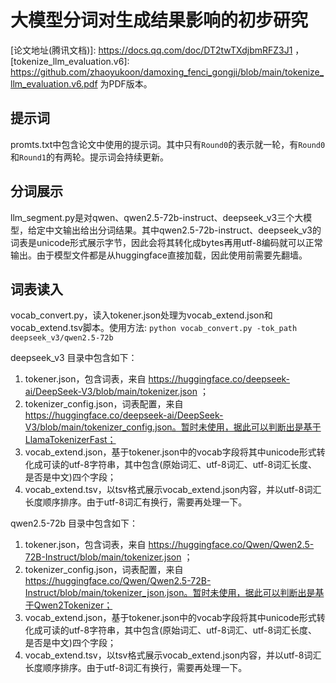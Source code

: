 # 大模型分词对生成结果影响的初步研究 

[论文地址(腾讯文档)]: https://docs.qq.com/doc/DT2twTXdjbmRFZ3J1 ， [tokenize_llm_evaluation.v6]: https://github.com/zhaoyukoon/damoxing_fenci_gongji/blob/main/tokenize_llm_evaluation.v6.pdf 为PDF版本。
 
## 提示词
promts.txt中包含论文中使用的提示词。其中只有`Round0`的表示就一轮，有`Round0`和`Round1`的有两轮。提示词会持续更新。


## 分词展示

llm_segment.py是对qwen、qwen2.5-72b-instruct、deepseek_v3三个大模型，给定中文输出给出分词结果。其中qwen2.5-72b-instruct、deepseek_v3的词表是unicode形式展示字节，因此会将其转化成bytes再用utf-8编码就可以正常输出。由于模型文件都是从huggingface直接加载，因此使用前需要先翻墙。

## 词表读入

vocab_convert.py，读入tokener.json处理为vocab_extend.json和 vocab_extend.tsv脚本。使用方法:
`python vocab_convert.py -tok_path deepseek_v3/qwen2.5-72b`

deepseek_v3 目录中包含如下：
1. tokener.json，包含词表，来自 https://huggingface.co/deepseek-ai/DeepSeek-V3/blob/main/tokenizer.json ；
2. tokenizer_config.json，词表配置，来自 https://huggingface.co/deepseek-ai/DeepSeek-V3/blob/main/tokenizer_config.json。暂时未使用，据此可以判断出是基于LlamaTokenizerFast；
3. vocab_extend.json，基于tokener.json中的vocab字段将其中unicode形式转化成可读的utf-8字符串，其中包含(原始词汇、utf-8词汇、utf-8词汇长度、是否是中文)四个字段；
4. vocab_extend.tsv，以tsv格式展示vocab_extend.json内容，并以utf-8词汇长度顺序排序。由于utf-8词汇有换行，需要再处理一下。


qwen2.5-72b 目录中包含如下：
1. tokener.json，包含词表，来自 https://huggingface.co/Qwen/Qwen2.5-72B-Instruct/blob/main/tokenizer.json ；
2. tokenizer_config.json，词表配置，来自 https://huggingface.co/Qwen/Qwen2.5-72B-Instruct/blob/main/tokenizer_json.json。暂时未使用，据此可以判断出是基于Qwen2Tokenizer；
3. vocab_extend.json，基于tokener.json中的vocab字段将其中unicode形式转化成可读的utf-8字符串，其中包含(原始词汇、utf-8词汇、utf-8词汇长度、是否是中文)四个字段；
4. vocab_extend.tsv，以tsv格式展示vocab_extend.json内容，并以utf-8词汇长度顺序排序。由于utf-8词汇有换行，需要再处理一下。
